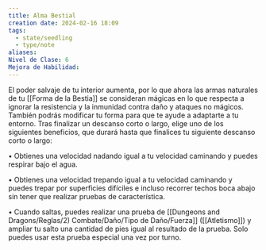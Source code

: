 ```yaml
---
title: Alma Bestial
creation date: 2024-02-16 18:09
tags:
  - state/seedling
  - type/note
aliases: 
Nivel de Clase: 6
Mejora de Habilidad:
---
```

El poder salvaje de tu interior aumenta, por lo que ahora las armas naturales de tu [[Forma de la Bestia]] se consideran mágicas en lo que respecta a ignorar la resistencia y la inmunidad contra daño y ataques no mágicos.
También podrás modificar tu forma para que te ayude a adaptarte a tu entorno. Tras finalizar un
descanso corto o largo, elige uno de los siguientes beneficios, que durará hasta que finalices tu
siguiente descanso corto o largo:

• Obtienes una velocidad nadando igual a tu velocidad caminando y puedes respirar bajo el agua.

• Obtienes una velocidad trepando igual a tu velocidad caminando y puedes trepar por superficies
difíciles e incluso recorrer techos boca abajo sin tener que realizar pruebas de característica.

• Cuando saltas, puedes realizar una prueba de [[Dungeons and Dragons/Reglas/2) Combate/Daño/Tipo de Daño/Fuerza]] ([[Atletismo]]) y ampliar tu salto una cantidad de pies igual al resultado de la prueba. Solo puedes usar esta prueba especial una vez por turno.
